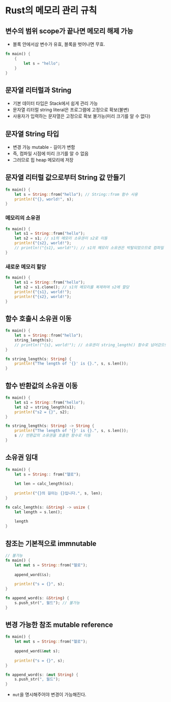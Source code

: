 # Rust의 메모리 관리 규칙

## 변수의 범위 scope가 끝나면 메모리 해제 가능

- 블록 안에서삼 변수가 유효, 블록을 벗어나면 무효.

```rust
fn main() {
    {
        let s = "hello";
    }
}
```

## 문자열 리터럴과 String

- 기본 데이터 타입은 Stack에서 쉽게 관리 가능
- 문자열 리터럴 string literal은 프로그램에 고정으로 확보(불변)
- 사용자가 입력하는 문자열은 고정으로 확보 불가능(미리 크기를 알 수 없다)

## 문자열 String 타입

- 변경 가능 mutable - 길이가 변함
- 즉, 컴파일 시점에 미리 크기를 알 수 없음
- 그러므로 힙 heap 메모리에 저장

## 문자열 리터럴 값으로부터 String 값 만들기

```rust
fn main() {
    let s = String::from("hello"); // String::from 함수 사용
    println!("{}, world!", s);
}
```

### 메모리의 소유권

```rust
fn main() {
    let s1 = String::from("hello");
    let s2 = s1; // s1의 메모리 소유권이 s2로 이동
    println!("{s2}, world!");
    // println!("{s1}, world!"); // s1의 메모리 소유권은 박탈되었으므로 컴파일 에러
}
```

### 새로운 메모리 할당

```rust
fn main() {
    let s1 = String::from("hello");
    let s2 = s1.clone(); // s1의 메모리를 복제하여 s2에 할당
    println!("{s1}, world!");
    println!("{s2}, world!");
}
```

## 함수 호출시 소유권 이동

```rust
fn main() {
    let s = String::from("hello");
    string_length(s);
    // println!("{s}, world!"); // 소유권이 string_length() 함수로 넘어갔으므로 컴파일 에러
}

fn string_length(s: String) {
    println!("The length of '{}' is {}.", s, s.len());
}
```

## 함수 반환값의 소유권 이동

```rust
fn main() {
    let s1 = String::from("hello");
    let s2 = string_length(s1);
    println!("s2 = {}", s2);
}

fn string_length(s: String) -> String {
    println!("The length of '{}' is {}.", s, s.len());
    s // 반환값의 소유권을 호출한 함수로 이동
}
```

## 소유권 임대

```rust
fn main() {
    let s = String:: from("헬로");
    
    let len = calc_length(&s);
    
    println!("{}의 길이는 {}입니다.", s, len);
}

fn calc_length(s: &String) -> usize {
    let length = s.len();
    
    length
}
```

## 참조는 기본적으로 immnutable

```rust
// 불가능
fn main() {
    let mut s = String::from("헬로");
    
    append_word(&s); 
    
    println!("s = {}", s);
}

fn append_word(s: &String) {
    s.push_str(", 월드"); // 불가능
}
```

## 변경 가능한 참조 mutable reference

```rust
fn main() {
    let mut s = String::from("헬로");
    
    append_word(&mut s); 
    
    println!("s = {}", s);
}

fn append_word(s: &mut String) {
    s.push_str(", 월드");
}
```

- `mut`을 명시해주어야 변경이 가능해진다.